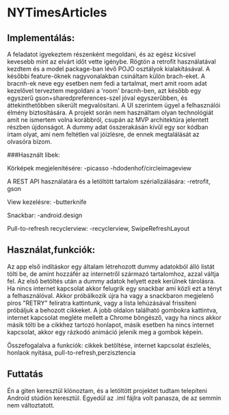 # NYTimesArticles

## Implementálás:
A feladatot igyekeztem részenként megoldani, és az egész kicsivel kevesebb mint az elvárt időt vette igénybe. Rögtön a retrofit használatával kezdtem és a model package-ban lévő POJO osztályok kialakításával. A későbbi feature-öknek nagyvonalakban csináltam külön brach-eket. A bracnh-ek neve egy esetben nem fedi a tartalmat, mert amit room adat kezelővel terveztem megoldani a 'room' bracnh-ben, azt később egy egyszerű gson+sharedpreferences-szel jóval egyszerűbben, és áttekinthetőbben sikerült megvalósítani. A UI szerintem ügyel a felhasználói élmény biztosítására. A projekt során nem használtam olyan technológiát amit ne ismertem volna korábbról, csupán az MVP architektúra jelentett részben újdonságot. A dummy adat összerakásán kívűl egy sor kódban írtam olyat, ami nem feltétlen val jóízlésre, de ennek megtalálását az olvasóra bízom.


###Használt libek:

Körképek megjelenítésére:
-picasso
-hdodenhof/circleimageview

A REST API használatára és a letöltött tartalom szérializálására:
-retrofit, gson

View kezelésre:
-butterknife

Snackbar:
-android.design

Pull-to-refresh recyclerview:
-recyclerview, SwipeRefreshLayout

## Használat,funkciók:
Az app első indításkor egy általam létrehozott dummy adatokból álló listát tölti be, de amint hozzáfér az internetről származó tartalomhoz, azzal váltja fel. Az első betöltés után a dummy adatok helyett ezek kerülnek tárolásra. Ha nincs internet kapcsolat akkor felugrik egy snackbar ami közli ezt a tényt a felhasználóval. Akkor próbálkozik újra ha vagy a snackbaron megjelenő piros "RETRY" feliratra kattintunk, vagy a lista lehúzásával frissíteni próbáljuk a behozott cikkeket. A jobb oldalon található gombokra kattintva, internet kapcsolat megléte mellett a Chrome böngésző, vagy ha nincs akkor másik tölti be a cikkhez tartozó honlapot, másik esetben ha nincs internet kapcsolat, akkor egy  rázkodó animáció jelenik meg a gombok képein. 

Összefogalalva a funkciók: cikkek betöltése, internet kapcsolat észlelés, honlaok nyitása, pull-to-refresh,perzisztencia 


## Futtatás
Én a giten keresztül klónoztam, és a letöltött projektet tudtam telepíteni Android stúdión keresztül. Egyedül az .iml fájlra volt panasza, de az semmin nem változtatott.
